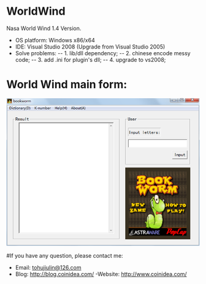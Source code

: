 # WorldWind
Nasa World Wind 1.4 Version.

- OS platform: Windows x86/x64
- IDE: Visual Studio 2008 (Upgrade from Visual Studio 2005)
- Solve problems:
-- 1. lib/dll dependency;
-- 2. chinese encode messy code;
-- 3. add .ini for plugin's dll;
-- 4. upgrade to vs2008;

# World Wind main form:
![image](https://github.com/hujiulin/Bookworm/blob/master/screenshots/Mainform.png)

#If you have any question, please contact me: 
- Email: tohujiulin@126.com
- Blog: http://blog.coinidea.com/
-Website: http://www.coinidea.com/

